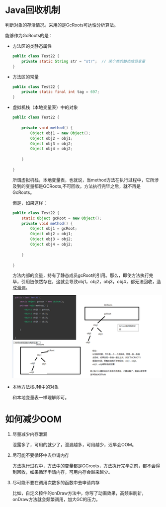 # Java回收机制

判断对象的存活情况。采用的是GcRoots可达性分析算法。

能够作为GcRoots的是：

- 方法区的类静态属性

  ```java
  public class Test22 {
      private static String str = "str";  // 某个类的静态成员变量
  }
  ```

  

- 方法区的常量

  ```java
  public class Test22 {
      private static final int tag = 697;
  }
  ```

  

- 虚拟机栈（本地变量表）中的对象

  ```java
  public class Test22 {
  
      private void method() {
          Object obj1 = new Object();
          Object obj2 = obj1;
          Object obj3 = obj2;
          Object obj4 = obj2;
          
      }
  
  }
  ```

  所谓虚拟机栈，本地变量表，也就说，当method方法在执行过程中，它所涉及到的变量都是GCRoots,不可回收。方法执行完毕之后，就不再是GcRoots。

  但是，如果这样：

  ```java
  public class Test22 {
      static Object gcRoot = new Object();
      private void method() {
          Object obj1 = gcRoot;
          Object obj2 = obj1;
          Object obj3 = obj2;
          Object obj4 = obj2;
  
      }
  
  }
  ```

  方法内部的变量，持有了静态成员gcRoot的引用。那么，即使方法执行完毕，引用链依然存在，这就会导致obj1，obj2，obj3，obj4，都无法回收，造成泄漏。

  

  ![img](Java回收机制，如何减少OOM.assets/FWD29FY_WZ5DPQVSV0J3KHM.png)

  

- 本地方法栈JNI中的对象

  和本地变量表一样理解即可。

# 如何减少OOM

1. 尽量减少内存泄漏

   泄露多了，可用的就少了，泄漏越多，可用越少，迟早会OOM。

2. 尽可能不要循环中去申请内存

   方法执行过程中，方法中的变量都是GCroots，方法执行完毕之前，都不会得到回收，如果循环申请内存，可用内存会越来越少。

3. 尽可能不要在调用次数多的函数中去申请内存

   比如，自定义控件的onDraw方法中，你写了动画效果，高频率刷新，onDraw方法就会频繁调用，加大GC的压力。

